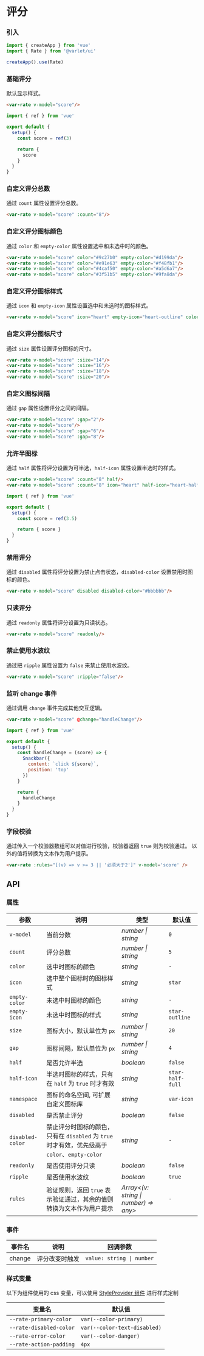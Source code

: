 # 评分

### 引入

```js
import { createApp } from 'vue'
import { Rate } from '@varlet/ui'

createApp().use(Rate)
```

### 基础评分

默认显示样式。

```html
<var-rate v-model="score"/>
```

```js
import { ref } from 'vue'

export default {
  setup() {
    const score = ref(3)

    return {
      score
    }
  }
}
```

### 自定义评分总数

通过 `count` 属性设置评分总数。

```html
<var-rate v-model="score" :count="8"/>
```

### 自定义评分图标颜色

通过 `color` 和 `empty-color` 属性设置选中和未选中时的颜色。

```html
<var-rate v-model="score" color="#9c27b0" empty-color="#d199da"/>
<var-rate v-model="score" color="#e91e63" empty-color="#f48fb1"/>
<var-rate v-model="score" color="#4caf50" empty-color="#a5d6a7"/>
<var-rate v-model="score" color="#3f51b5" empty-color="#9fa8da"/>
```

### 自定义评分图标样式

通过 `icon` 和 `empty-icon` 属性设置选中和未选时的图标样式。

```html
<var-rate v-model="score" icon="heart" empty-icon="heart-outline" color="red"></var-rate>
```

### 自定义评分图标尺寸

通过 `size` 属性设置评分图标的尺寸。

```html
<var-rate v-model="score" :size="14"/>
<var-rate v-model="score" :size="16"/>
<var-rate v-model="score" :size="18"/>
<var-rate v-model="score" :size="20"/>
```

### 自定义图标间隔

通过 `gap` 属性设置评分之间的间隔。

```html
<var-rate v-model="score" :gap="2"/>
<var-rate v-model="score"/>
<var-rate v-model="score" :gap="6"/>
<var-rate v-model="score" :gap="8"/>
```

### 允许半图标

通过 `half` 属性将评分设置为可半选，`half-icon` 属性设置半选时的样式。

```html
<var-rate v-model="score" :count="8" half/>
<var-rate v-model="score" :count="8" icon="heart" half-icon="heart-half-full" empty-icon="heart-outline" color="red" half></var-rate>
```

```js
import { ref } from 'vue'

export default {
  setup() {
    const score = ref(3.5)

    return { score }
  }
}
```

### 禁用评分

通过 `disabled` 属性将评分设置为禁止点击状态，`disabled-color` 设置禁用时图标的颜色。

```html
<var-rate v-model="score" disabled disabled-color="#bbbbbb"/>
```

### 只读评分

通过 `readonly` 属性将评分设置为只读状态。

```html
<var-rate v-model="score" readonly/>
```

### 禁止使用水波纹

通过把 `ripple` 属性设置为 `false` 来禁止使用水波纹。

```html
<var-rate v-model="score" :ripple="false"/>
```

### 监听 change 事件

通过调用 `change` 事件完成其他交互逻辑。

```html
<var-rate v-model="score" @change="handleChange"/>
```

```js
import { ref } from 'vue'

export default {
  setup() {
    const handleChange = (score) => {
      Snackbar({
        content: `click ${score}`,
        position: 'top'
      })
    }

    return {
      handleChange
    }
  }
}
```

### 字段校验

通过传入一个校验器数组可以对值进行校验，校验器返回 `true` 则为校验通过。
以外的值将转换为文本作为用户提示。


```html
<var-rate :rules="[(v) => v >= 3 || '必须大于2']" v-model='score' />
```

## API

### 属性

|参数 | 说明 | 类型 | 默认值 |
| ---- | ---- | ---- | ---- |
| `v-model` | 当前分数 | _number \| string_ | `0` |
| `count` | 评分总数 | _number \| string_ | `5` |
| `color` | 选中时图标的颜色 | _string_ | `-` |
| `icon` | 选中整个图标时的图标样式 | _string_ | `star`|
| `empty-color` | 未选中时图标的颜色 | _string_ | `-` |
| `empty-icon` | 未选中时图标的样式 | _string_ | `star-outline` |
| `size` | 图标大小，默认单位为 `px` | _number \| string_ | `20`|
| `gap` | 图标间隔，默认单位为 `px` | _number \| string_ | `4` |
| `half` | 是否允许半选 | _boolean_ | `false` |
| `half-icon` | 半选时图标的样式，只有在 `half` 为 `true` 时才有效| _string_ | `star-half-full` |
| `namespace` | 图标的命名空间, 可扩展自定义图标库 |  _string_ | `var-icon` |
| `disabled` | 是否禁止评分 | _boolean_ | `false`|
| `disabled-color` | 禁止评分时图标的颜色，只有在 `disabled` 为 `true` 时才有效，优先级高于 `color`、`empty-color`| _string_ | `-` |
| `readonly` | 是否使用评分只读 | _boolean_ | `false` |
| `ripple` | 是否使用水波纹 | _boolean_ | `true` |
| `rules` | 验证规则，返回 `true` 表示验证通过，其余的值则转换为文本作为用户提示 | _Array<(v: string \| number) => any>_ | `-` |

### 事件

| 事件名 | 说明 | 回调参数 |
| ---- | ---- | ---- |
| change | 评分改变时触发 | `value: string \| number` |

### 样式变量
以下为组件使用的 css 变量，可以使用 [StyleProvider 组件](#/zh-CN/style-provider) 进行样式定制

| 变量名 | 默认值 |
| --- | --- |
| `--rate-primary-color` | `var(--color-primary)` |
| `--rate-disabled-color` | `var(--color-text-disabled)` |
| `--rate-error-color` | `var(--color-danger)` |
| `--rate-action-padding` | `4px` |
